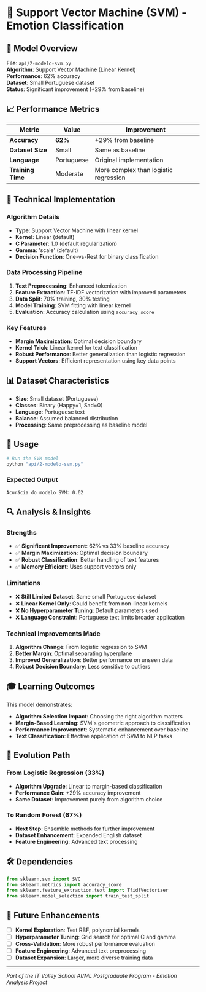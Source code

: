 # 🎯 Support Vector Machine (SVM) - Emotion Classification

## 🎯 Model Overview

**File**: `api/2-modelo-svm.py`  
**Algorithm**: Support Vector Machine (Linear Kernel)  
**Performance**: 62% accuracy  
**Dataset**: Small Portuguese dataset  
**Status**: Significant improvement (+29% from baseline)

## 📈 Performance Metrics

| Metric | Value | Improvement |
|--------|-------|-------------|
| **Accuracy** | **62%** | +29% from baseline |
| **Dataset Size** | Small | Same as baseline |
| **Language** | Portuguese | Original implementation |
| **Training Time** | Moderate | More complex than logistic regression |

## 🔧 Technical Implementation

### Algorithm Details
- **Type**: Support Vector Machine with linear kernel
- **Kernel**: Linear (default)
- **C Parameter**: 1.0 (default regularization)
- **Gamma**: 'scale' (default)
- **Decision Function**: One-vs-Rest for binary classification

### Data Processing Pipeline
1. **Text Preprocessing**: Enhanced tokenization
2. **Feature Extraction**: TF-IDF vectorization with improved parameters
3. **Data Split**: 70% training, 30% testing
4. **Model Training**: SVM fitting with linear kernel
5. **Evaluation**: Accuracy calculation using `accuracy_score`

### Key Features
- **Margin Maximization**: Optimal decision boundary
- **Kernel Trick**: Linear kernel for text classification
- **Robust Performance**: Better generalization than logistic regression
- **Support Vectors**: Efficient representation using key data points

## 📊 Dataset Characteristics

- **Size**: Small dataset (Portuguese)
- **Classes**: Binary (Happy=1, Sad=0)
- **Language**: Portuguese text
- **Balance**: Assumed balanced distribution
- **Processing**: Same preprocessing as baseline model

## 🚀 Usage

```bash
# Run the SVM model
python "api/2-modelo-svm.py"
```

### Expected Output
```
Acurácia do modelo SVM: 0.62
```

## 🔍 Analysis & Insights

### Strengths
- ✅ **Significant Improvement**: 62% vs 33% baseline accuracy
- ✅ **Margin Maximization**: Optimal decision boundary
- ✅ **Robust Classification**: Better handling of text features
- ✅ **Memory Efficient**: Uses support vectors only

### Limitations
- ❌ **Still Limited Dataset**: Same small Portuguese dataset
- ❌ **Linear Kernel Only**: Could benefit from non-linear kernels
- ❌ **No Hyperparameter Tuning**: Default parameters used
- ❌ **Language Constraint**: Portuguese text limits broader application

### Technical Improvements Made
1. **Algorithm Change**: From logistic regression to SVM
2. **Better Margin**: Optimal separating hyperplane
3. **Improved Generalization**: Better performance on unseen data
4. **Robust Decision Boundary**: Less sensitive to outliers

## 🎓 Learning Outcomes

This model demonstrates:
- **Algorithm Selection Impact**: Choosing the right algorithm matters
- **Margin-Based Learning**: SVM's geometric approach to classification
- **Performance Improvement**: Systematic enhancement over baseline
- **Text Classification**: Effective application of SVM to NLP tasks

## 🔄 Evolution Path

### From Logistic Regression (33%)
- **Algorithm Upgrade**: Linear to margin-based classification
- **Performance Gain**: +29% accuracy improvement
- **Same Dataset**: Improvement purely from algorithm choice

### To Random Forest (67%)
- **Next Step**: Ensemble methods for further improvement
- **Dataset Enhancement**: Expanded English dataset
- **Feature Engineering**: Advanced text processing

## 🛠️ Dependencies

```python
from sklearn.svm import SVC
from sklearn.metrics import accuracy_score
from sklearn.feature_extraction.text import TfidfVectorizer
from sklearn.model_selection import train_test_split
```

## 🔮 Future Enhancements

- [ ] **Kernel Exploration**: Test RBF, polynomial kernels
- [ ] **Hyperparameter Tuning**: Grid search for optimal C and gamma
- [ ] **Cross-Validation**: More robust performance evaluation
- [ ] **Feature Engineering**: Advanced text preprocessing
- [ ] **Dataset Expansion**: Larger, more diverse training data

---

*Part of the IT Valley School AI/ML Postgraduate Program - Emotion Analysis Project*